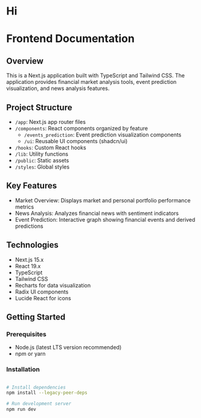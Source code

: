 # Hi
# Frontend Documentation

## Overview
This is a Next.js application built with TypeScript and Tailwind CSS. The application provides financial market analysis tools, event prediction visualization, and news analysis features.

## Project Structure
- `/app`: Next.js app router files
- `/components`: React components organized by feature
  - `/events_prediction`: Event prediction visualization components
  - `/ui`: Reusable UI components (shadcn/ui)
- `/hooks`: Custom React hooks
- `/lib`: Utility functions
- `/public`: Static assets
- `/styles`: Global styles

## Key Features
- Market Overview: Displays market and personal portfolio performance metrics
- News Analysis: Analyzes financial news with sentiment indicators
- Event Prediction: Interactive graph showing financial events and derived predictions

## Technologies
- Next.js 15.x
- React 19.x
- TypeScript
- Tailwind CSS
- Recharts for data visualization
- Radix UI components
- Lucide React for icons

## Getting Started

### Prerequisites
- Node.js (latest LTS version recommended)
- npm or yarn

### Installation
```bash

# Install dependencies 
npm install --legacy-peer-deps

# Run development server
npm run dev
```
